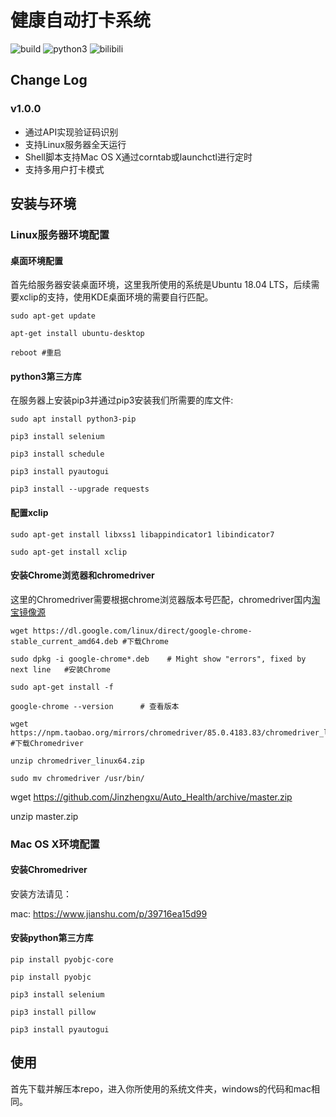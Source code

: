 # 健康自动打卡系统
![build](https://img.shields.io/badge/build-passing-brightgreen)
![python3](https://img.shields.io/badge/python-3.6.9-blue)
![bilibili](https://img.shields.io/badge/bilibili-support-ff69b4)

## Change Log
### v1.0.0
+ 通过API实现验证码识别
+ 支持Linux服务器全天运行
+ Shell脚本支持Mac OS X通过corntab或launchctl进行定时
+ 支持多用户打卡模式

## 安装与环境
### Linux服务器环境配置
#### 桌面环境配置
首先给服务器安装桌面环境，这里我所使用的系统是Ubuntu 18.04 LTS，后续需要xclip的支持，使用KDE桌面环境的需要自行匹配。
```
sudo apt-get update

apt-get install ubuntu-desktop

reboot #重启
```
#### python3第三方库
在服务器上安装pip3并通过pip3安装我们所需要的库文件:
```
sudo apt install python3-pip

pip3 install selenium

pip3 install schedule

pip3 install pyautogui

pip3 install --upgrade requests
```
#### 配置xclip
```
sudo apt-get install libxss1 libappindicator1 libindicator7

sudo apt-get install xclip
```
#### 安装Chrome浏览器和chromedriver
这里的Chromedriver需要根据chrome浏览器版本号匹配，chromedriver国内[淘宝镜像源](https://npm.taobao.org/)
```
wget https://dl.google.com/linux/direct/google-chrome-stable_current_amd64.deb #下载Chrome

sudo dpkg -i google-chrome*.deb    # Might show "errors", fixed by next line   #安装Chrome

sudo apt-get install -f

google-chrome --version      # 查看版本

wget https://npm.taobao.org/mirrors/chromedriver/85.0.4183.83/chromedriver_linux64.zip #下载Chromedriver

unzip chromedriver_linux64.zip

sudo mv chromedriver /usr/bin/ 
```
wget https://github.com/Jinzhengxu/Auto_Health/archive/master.zip

unzip master.zip 


### Mac OS X环境配置

#### 安装Chromedriver

安装方法请见：

mac: https://www.jianshu.com/p/39716ea15d99

#### 安装python第三方库
```
pip install pyobjc-core

pip install pyobjc

pip3 install selenium

pip3 install pillow

pip3 install pyautogui
```

## 使用
首先下载并解压本repo，进入你所使用的系统文件夹，windows的代码和mac相同。

